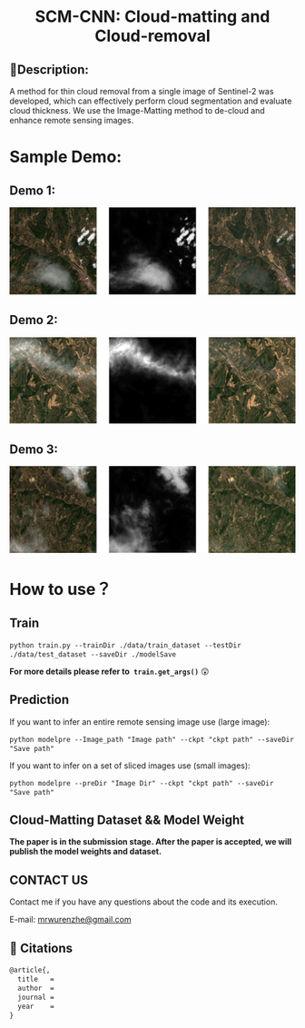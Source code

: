<h1 align="center">SCM-CNN: Cloud-matting and Cloud-removal</h1>

## 🔶Description:
A method for thin cloud removal from a single image of Sentinel-2 was developed, which can effectively perform cloud segmentation and evaluate cloud thickness. We use the Image-Matting method to de-cloud and enhance remote sensing images.


# Sample Demo:
## Demo 1:
<div align="center"><img src="./readme_imgs/fig1.jpg" width="600" height=""></div>

## Demo 2:
<div align="center"><img src="./readme_imgs/fig2.jpg" width="600" height=""></div>

## Demo 3:
<div align="center"><img src="./readme_imgs/fig3.jpg" width="600" height=""></div>


# How to use？
## Train
```shell
python train.py --trainDir ./data/train_dataset --testDir ./data/test_dataset --saveDir ./modelSave
```
**For more details please refer to` train.get_args()`** 😲
## Prediction
If you want to infer an entire remote sensing image use (large image):
```shell
python modelpre --Image_path "Image path" --ckpt "ckpt path" --saveDir "Save path" 
```
If you want to infer on a set of sliced images use (small images):
```shell
python modelpre --preDir "Image Dir" --ckpt "ckpt path" --saveDir "Save path"
```



## Cloud-Matting Dataset && Model Weight
**The paper is in the submission stage. After the paper is accepted, we will publish the model weights and dataset.**


## CONTACT US

Contact me if you have any questions about the code and its execution.

E-mail: mrwurenzhe@gmail.com


## 📜 Citations

```
@article{,
  title   =
  author  = 
  journal = 
  year    = 
}
```

